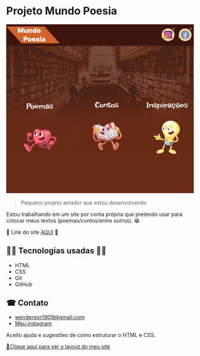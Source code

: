 # Projeto Mundo Poesia

![preview](./.github/preview.png)

> Pequeno projeto amador que estou desenvolvendo

Estou trabalhando em um site por conta própria que pretendo usar para colocar meus textos (poemas/contos/entre outros). 😁

🔗 Link do site [AQUI](https://wendersonvibes.github.io/mundo-poesia/) 🔗

## 👨‍💻 Tecnologias usadas 👨‍💻
- HTML
- CSS
- Git
- GitHub

## ☎ Contato
- wenderson1909@gmail.com
- [Meu instagram](https://www.instagram.com/wenderson_da_silva07/)


Aceito ajuda e sugestões de como estruturar o HTML e CSS.

[🔗Clique aqui para ver o layout do meu site](https://www.figma.com/file/cIJj7zdHsdM85fZoXW6Xa5/Mundo-Poesia?node-id=0%3A1)

